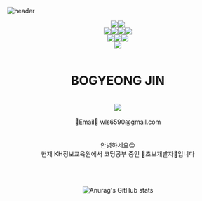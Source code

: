 

![header](https://capsule-render.vercel.app/api?type=waving&&color=8977AD&height=300&section=header&text=BOGYEONG's%20GitHub&fontSize=70&animation=scaleIn&fontColor=EED9F2)

<div align="center">
<img src="https://img.shields.io/badge/JAVA-007396?style=for-the-badge&logo=java&logoColor=white"><img src="https://img.shields.io/badge/mysql-4479A1?style=for-the-badge&logo=mysql&logoColor=white"><br>
  <img src="https://img.shields.io/badge/javascript-F7DF1E?style=for-the-badge&logo=javascript&logoColor=black"><img src="https://img.shields.io/badge/html-E34F26?style=for-the-badge&logo=html5&logoColor=white"><img src="https://img.shields.io/badge/css-1572B6?style=for-the-badge&logo=css3&logoColor=white"><img src="https://img.shields.io/badge/bootstrap-7952B3?style=for-the-badge&logo=bootstrap&logoColor=white"><br>
  <img src="https://img.shields.io/badge/aws-232F3E?style=for-the-badge&logo=aws&logoColor=white"><img src="https://img.shields.io/badge/apache tomcat-F8DC75?style=for-the-badge&logo=apachetomcat&logoColor=white"><img src="https://img.shields.io/badge/Spring-6DB33F?style=for-the-badge&logo=Spring&logoColor=white">
<br>
<img src="https://img.shields.io/badge/SPRING BOOT-6DB33F?style=for-the-badge&logo=SpringBoot&logoColor=white">
<br>
<br>

  # BOGYEONG JIN
 
  <br>
  <img src="https://mblogthumb-phinf.pstatic.net/MjAxNzA1MDRfMjcz/MDAxNDkzODkyMTQwMjQ3.WfN6MkjDHIu6k29ED1S-lafGrbT_JRth0mHzdd7RaE8g.wy84VY0fgIJMk5WoKdNzPbnoC8IvFULw3aXR1I5EmGcg.GIF.tkvkdldj040616/3387c9a34aef3e2881f5ded9eb9ea157.gif?type=w2">
  <br>
  <br>
 🌷Email🌷 wls6590@gmail.com
   <br> 
   <br>
  <br>
  안녕하세요😊   
    <br> 
  현재 KH정보교육원에서 코딩공부 중인 💜초보개발자💜입니다   
   <br>
  <br>
  <br>
   <br>
     

     
     
  ![Anurag's GitHub stats](https://github-readme-stats.vercel.app/api?username=Bogyeong1&theme=material-palenight&show_icons=true)
    
  
  
  </div>
